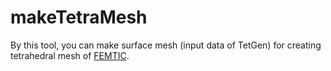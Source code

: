 # makeTetraMesh
By this tool, you can make surface mesh (input data of TetGen) for creating tetrahedral mesh of [FEMTIC](https://github.com/yoshiya-usui/femtic.git).
